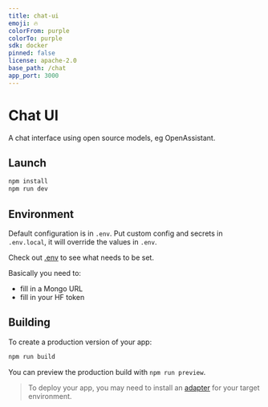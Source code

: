 ```yaml
---
title: chat-ui
emoji: 🔥
colorFrom: purple
colorTo: purple
sdk: docker
pinned: false
license: apache-2.0
base_path: /chat
app_port: 3000
---
```


# Chat UI

A chat interface using open source models, eg OpenAssistant.

## Launch

```bash
npm install
npm run dev
```

## Environment

Default configuration is in `.env`. Put custom config and secrets in `.env.local`, it will override the values in `.env`.

Check out [.env](./.env) to see what needs to be set.

Basically you need to:

- fill in a Mongo URL
- fill in your HF token

## Building

To create a production version of your app:

```bash
npm run build
```

You can preview the production build with `npm run preview`.

> To deploy your app, you may need to install an [adapter](https://kit.svelte.dev/docs/adapters) for your target environment.
